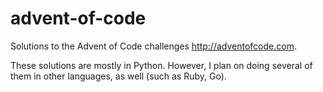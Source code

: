 # advent-of-code
Solutions to the Advent of Code challenges http://adventofcode.com. 

These solutions are mostly in Python. However, I plan on doing several of them in other languages, as well (such as Ruby, Go).

